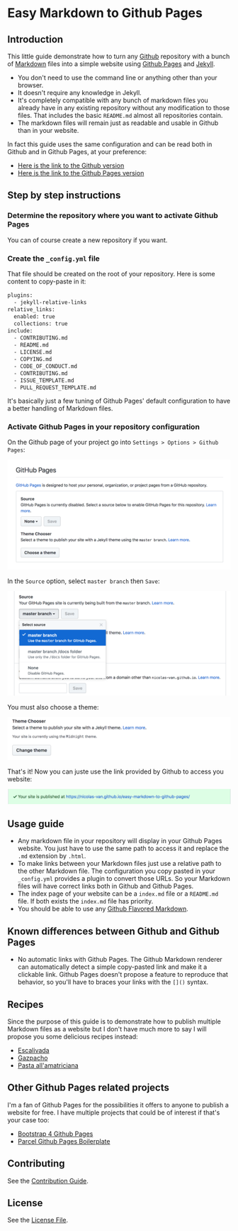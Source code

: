 # Easy Markdown to Github Pages

## Introduction 

This little guide demonstrate how to turn any [Github](http://github.com) repository with a bunch of [Markdown](https://en.wikipedia.org/wiki/Markdown) files into a simple website using [Github Pages](https://pages.github.com/) and [Jekyll](https://jekyllrb.com/).

* You don't need to use the command line or anything other than your browser.
* It doesn't require any knowledge in Jekyll.
* It's completely compatible with any bunch of markdown files you already have in any existing repository without any modification to those files. That includes the basic `README.md` almost all repositories contain.
* The markdown files will remain just as readable and usable in Github than in your website.

In fact this guide uses the same configuration and can be read both in Github and in Github Pages, at your preference:

* [Here is the link to the Github version](https://github.com/nicolas-van/easy-markdown-to-github-pages)
* [Here is the link to the Github Pages version](https://nicolas-van.github.io/easy-markdown-to-github-pages/)

## Step by step instructions

### Determine the repository where you want to activate Github Pages

You can of course create a new repository if you want.

### Create the `_config.yml` file

That file should be created on the root of your repository. Here is some content to copy-paste in it:

```
plugins:
  - jekyll-relative-links
relative_links:
  enabled: true
  collections: true
include:
  - CONTRIBUTING.md
  - README.md
  - LICENSE.md
  - COPYING.md
  - CODE_OF_CONDUCT.md
  - CONTRIBUTING.md
  - ISSUE_TEMPLATE.md
  - PULL_REQUEST_TEMPLATE.md
```

It's basically just a few tuning of Github Pages' default configuration to have a better handling of Markdown files.

### Activate Github Pages in your repository configuration

On the Github page of your project go into `Settings > Options > Github Pages`:

![](./printscreen1.png)

In the `Source` option, select `master branch` then `Save`:

![](./printscreen2.png)

You must also choose a theme:

![](./printscreen3.png)

That's it! Now you can juste use the link provided by Github to access you website:

![](./printscreen4.png)

## Usage guide

* Any markdown file in your repository will display in your Github Pages website. You just have to use the same path to access it and replace the `.md` extension by `.html`.
* To make links between your Markdown files just use a relative path to the other Markdown file. The configuration you copy pasted in your `_config.yml` provides a plugin to convert those URLs. So your Markdown files will have correct links both in Github and Github Pages.
* The index page of your website can be a `index.md` file or a `README.md` file. If both exists the `index.md` file has priority.
* You should be able to use any [Github Flavored Markdown](https://guides.github.com/features/mastering-markdown/).

## Known differences between Github and Github Pages

* No automatic links with Github Pages. The Github Markdown renderer can automatically detect a simple copy-pasted link and make it a clickable link. Github Pages doesn't propose a feature to reproduce that behavior, so you'll have to braces your links with the `[]()` syntax.

## Recipes

Since the purpose of this guide is to demonstrate how to publish multiple Markdown files as a website but I don't have much more to say I will propose you some delicious recipes instead:

* [Escalivada](./recipes/Escalivada.md)
* [Gazpacho](./recipes/Gazpacho.md)
* [Pasta all'amatriciana](./recipes/Pasta_all_amatriciana.md)

## Other Github Pages related projects

I'm a fan of Github Pages for the possibilities it offers to anyone to publish a website for free. I have multiple projects that could be of interest if that's your case too:

* [Bootstrap 4 Github Pages](https://nicolas-van.github.io/bootstrap-4-github-pages/)
* [Parcel Github Pages Boilerplate](https://github.com/nicolas-van/parcel-github-pages-boilerplate)

## Contributing

See the [Contribution Guide](./CONTRIBUTING.md).

## License

See the [License File](./LICENSE.md).
